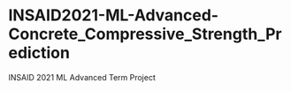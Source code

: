 # INSAID2021-ML-Advanced-Concrete_Compressive_Strength_Prediction
INSAID 2021 ML Advanced Term Project
